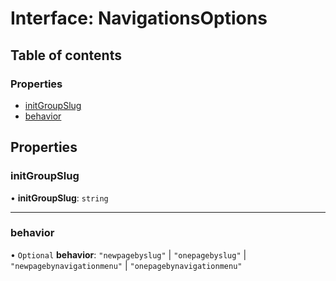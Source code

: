 # Interface: NavigationsOptions

## Table of contents

### Properties

- [initGroupSlug](./interfaces/NavigationsOptions.md#initgroupslug)
- [behavior](./interfaces/NavigationsOptions.md#behavior)

## Properties

### <a id="initgroupslug" name="initgroupslug"></a> initGroupSlug

• **initGroupSlug**: `string`

___

### <a id="behavior" name="behavior"></a> behavior

• `Optional` **behavior**: ``"newpagebyslug"`` \| ``"onepagebyslug"`` \| ``"newpagebynavigationmenu"`` \| ``"onepagebynavigationmenu"``
